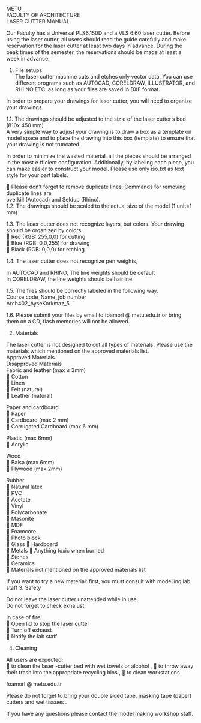 METU  
FACULTY OF ARCHITECTURE  
LASER CUTTER MANUAL  
 
Our Faculty has a Universal PLS6.150D and a VLS 6.60 laser cutter. Before using the laser cutter, all 
users should read the guide carefully and make reservation for the laser cutter at least two days in 
advance. During the peak times of the semester, the reservations should be made at least a week in 
advance.  
 
1. File setups  
The laser cutter machine cuts and etches only vector data. You can use different programs such as 
AUTOCAD, CORELDRAW, ILLUSTRATOR, and RHI NO ETC. as long as  your files are saved in DXF 
format.  
 
In order to prepare your drawings for laser cutter, you will need to organize your drawings.  
 
1.1. The drawings should be adjusted to the siz e of the laser cutter’s bed (810x 450  mm).  
A very simple way to adjust your drawing is to draw a box as a template on model space and to 
place the drawing into this box (template) to ensure that your drawing is not truncated.  
 
 
 
In order to minimize the wasted material, all the pieces should be arranged in the most e fficient 
configuration. Additionally, by labeling each piece, you can make easier to construct your model. 
Please use only iso.txt  as text style for your part labels.  
 
 Please don’t forget to remove duplicate lines. Commands for removing duplicate lines are  
overkill (Autocad) and Seldup (Rhino).   
1.2. The drawings should be scaled to the actual size of the model (1 unit=1 mm).  
 
1.3. The laser cutter does not recognize layers, but colors. Your drawing should be organized by 
colors.  
 Red (RGB: 255,0,0) for cutting  
 Blue (RGB: 0,0,255) for drawing  
 Black (RGB: 0,0,0) for etching  
 
1.4. The laser cutter does not recognize pen weights,  
 
In AUTOCAD and RHINO, The line weights should be default  
In CORELDRAW, the line weights should be hairline.  
 
1.5. The files should be correctly labeled  in the following way.  
Course code_Name_job number  
Arch402_AyseKorkmaz_5  
 
1.6. Please submit your files by email to foamorl @ metu.edu.tr  or bring them on a CD, flash 
memories will not be allowed.  
 
2. Materials  
 
The laser cutter is not designed to cut all types of materials. Please use the materials which mentioned 
on the approved materials list.  
Approved Materials  
 Disapproved Materials  
            Fabric and leather (max ≤ 3mm)  
 Cotton  
 Linen  
 Felt (natural)  
 Leather (natural)  
 
Paper and cardboard  
 Paper  
 Cardboard  (max 2 mm)  
 Corrugated  Cardboard (max 6 mm)  
 
Plastic (max 6mm)  
 Acrylic  
 
Wood  
 Balsa (max 6mm)  
 Plywood  (max 2mm)  
 
Rubber  
 Natural latex  
  PVC  
 Acetate  
 Vinyl  
 Polycarbonate  
 Masonite  
 MDF  
 Foamcore  
 Photo block  
 Glass 
 Hardboard  
 Metals 
 Anything toxic when burned  
 Stones  
 Ceramics  
 Materials not mentioned on the 
approved materials list  
 
If you want to try a new material: first, you must consult with modelling lab staff  3. Safety  
 
Do not leave the laser cutter unattended while in use.  
Do not forget to check exha ust. 
 
In case of fire;  
 Open lid to stop the laser cutter  
 Turn off exhaust  
 Notify the lab staff  
 
4. Cleaning  
 
All users are expected;  
 to clean the laser -cutter bed with wet towels or alcohol , 
 to throw away their trash into the appropriate recycling bins , 
 to clean workstations  
 
 
 
foamorl @ metu.edu.tr  
 
 
Please do not forget  to bring your double sided tape, masking tape (paper) cutters  and wet tissues . 
 
If you have any questions please contact the model making workshop staff.  
 
 